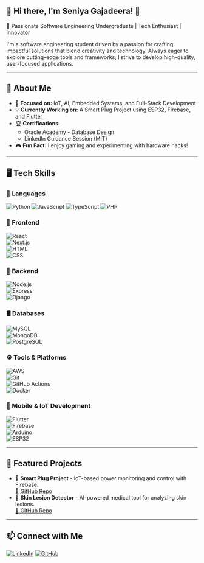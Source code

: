 ## 🌟 Hi there, I'm Seniya Gajadeera! 👋  
🚀 Passionate Software Engineering Undergraduate | Tech Enthusiast | Innovator  

I'm a software engineering student driven by a passion for crafting impactful solutions that blend creativity and technology. Always eager to explore cutting-edge tools and frameworks, I strive to develop high-quality, user-focused applications.  

---

## 📌 About Me  
- 🎯 **Focused on:** IoT, AI, Embedded Systems, and Full-Stack Development  
- 💡 **Currently Working on:** A Smart Plug Project using ESP32, Firebase, and Flutter  
- 🏆 **Certifications:**  
  - Oracle Academy - Database Design  
  - LinkedIn Guidance Session (MIT)  
- 🎮 **Fun Fact:** I enjoy gaming and experimenting with hardware hacks!  

---

## 🖥️ Tech Skills  

### 🔹 Languages  
![Python](https://img.shields.io/badge/-Python-3776AB?logo=python&logoColor=white) ![JavaScript](https://img.shields.io/badge/-JavaScript-F7DF1E?logo=javascript&logoColor=black) ![TypeScript](https://img.shields.io/badge/-TypeScript-3178C6?logo=typescript&logoColor=white)  ![PHP](https://img.shields.io/badge/-PHP-777BB4?logo=php&logoColor=white)  

  




### 🎨 Frontend  
![React](https://img.shields.io/badge/-React-61DAFB?logo=react&logoColor=black)  
![Next.js](https://img.shields.io/badge/-Next.js-000000?logo=next.js&logoColor=white)  
![HTML](https://img.shields.io/badge/-HTML-E34F26?logo=html5&logoColor=white)  
![CSS](https://img.shields.io/badge/-CSS-1572B6?logo=css3&logoColor=white)  

### 🔧 Backend  
![Node.js](https://img.shields.io/badge/-Node.js-339933?logo=node.js&logoColor=white)  
![Express](https://img.shields.io/badge/-Express-000000?logo=express&logoColor=white)  
![Django](https://img.shields.io/badge/-Django-092E20?logo=django&logoColor=white)  

### 🛢️ Databases  
![MySQL](https://img.shields.io/badge/-MySQL-4479A1?logo=mysql&logoColor=white)  
![MongoDB](https://img.shields.io/badge/-MongoDB-47A248?logo=mongodb&logoColor=white)  
![PostgreSQL](https://img.shields.io/badge/-PostgreSQL-336791?logo=postgresql&logoColor=white)  

### ⚙️ Tools & Platforms  
![AWS](https://img.shields.io/badge/-AWS-232F3E?logo=amazon-aws&logoColor=white)  
![Git](https://img.shields.io/badge/-Git-F05032?logo=git&logoColor=white)  
![GitHub Actions](https://img.shields.io/badge/-GitHub%20Actions-2088FF?logo=github-actions&logoColor=white)  
![Docker](https://img.shields.io/badge/-Docker-2496ED?logo=docker&logoColor=white)  

### 📱 Mobile & IoT Development  
![Flutter](https://img.shields.io/badge/-Flutter-02569B?logo=flutter&logoColor=white)  
![Firebase](https://img.shields.io/badge/-Firebase-FFCA28?logo=firebase&logoColor=black)  
![Arduino](https://img.shields.io/badge/-Arduino-00979D?logo=arduino&logoColor=white)  
![ESP32](https://img.shields.io/badge/-ESP32-000000?logo=espressif&logoColor=white)  



---

## 🚀 Featured Projects  
- 🔌 **Smart Plug Project** - IoT-based power monitoring and control with Firebase.  
  [🔗 GitHub Repo](https://github.com/your-repo-link)  
- 🏥 **Skin Lesion Detector** - AI-powered medical tool for analyzing skin lesions.  
  [🔗 GitHub Repo](https://github.com/your-repo-link)  

---

## 📫 Connect with Me  
[![LinkedIn]([https://img.shields.io/badge/LinkedIn-blue?style=for-the-badge&logo=linkedin)](https://linkedin.com/in/yourprofile](https://www.linkedin.com/in/seniya-gajadeera-b3520032b/))  
[![GitHub](https://img.shields.io/badge/GitHub-black?style=for-the-badge&logo=github)](https://github.com/SeniyaGaje)  
